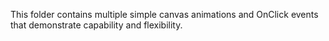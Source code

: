 This folder contains multiple simple canvas animations and OnClick events that demonstrate capability and flexibility. 
